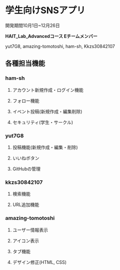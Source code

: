 # 学生向けSNSアプリ
開発期間10月1日~12月26日

**HAIT_Lab_Advancedコース Eチームメンバー**

yut7G8, amazing-tomotoshi, ham-sh, Kkzs30842107

## 各種担当機能
### ham-sh
1. アカウント新規作成・ログイン機能

2. フォロー機能

3. イベント投稿(新規作成・編集削除)

4. セキュリティ(学生・サークル)

### yut7G8
1. 投稿機能(新規作成・編集・削除)

2. いいねボタン

3. GitHubの管理

### kkzs30842107
1. 検索機能

2. URL追加機能

### amazing-tomotoshi
1. ユーザー情報表示

2. アイコン表示

3. タブ機能

4. デザイン修正(HTML, CSS)
